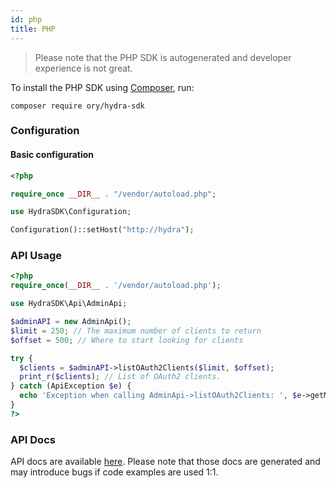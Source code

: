 ```yaml
---
id: php
title: PHP
---
```


> Please note that the PHP SDK is autogenerated and developer experience is not great.

To install the PHP SDK using [Composer](https://getcomposer.org), run:

```
composer require ory/hydra-sdk
```

### Configuration

#### Basic configuration

```php
<?php

require_once __DIR__ . "/vendor/autoload.php";

use HydraSDK\Configuration;

Configuration()::setHost("http://hydra");
```

### API Usage

```php
<?php
require_once(__DIR__ . '/vendor/autoload.php');

use HydraSDK\Api\AdminApi;

$adminAPI = new AdminApi();
$limit = 250; // The maximum number of clients to return
$offset = 500; // Where to start looking for clients

try {
  $clients = $adminAPI->listOAuth2Clients($limit, $offset);
  print_r($clients); // List of OAuth2 clients.
} catch (ApiException $e) {
  echo 'Exception when calling AdminApi->listOAuth2Clients: ', $e->getMessage(), PHP_EOL;
}
?>
```

### API Docs

API docs are available
[here](https://github.com/ory/hydra/blob/master/sdk/php/swagger/README.md).
Please note that those docs are generated and may introduce bugs if code
examples are used 1:1.
